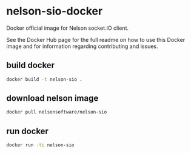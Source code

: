 # nelson-sio-docker

Docker official image for Nelson socket.IO client.

See the Docker Hub page for the full readme on how to use this Docker image and for information regarding contributing and issues.



 ## build docker
```bash
docker build -t nelson-sio .
```

## download nelson image
```bash
docker pull nelsonsoftware/nelson-sio
```

 ## run docker
```bash
docker run -ti nelson-sio
```
